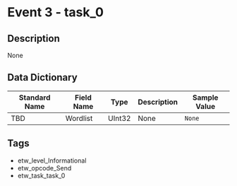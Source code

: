 # Event 3 - task_0

## Description
None

## Data Dictionary
|Standard Name|Field Name|Type|Description|Sample Value|
|---|---|---|---|---|
|TBD|Wordlist|UInt32|None|`None`|

## Tags
* etw_level_Informational
* etw_opcode_Send
* etw_task_task_0